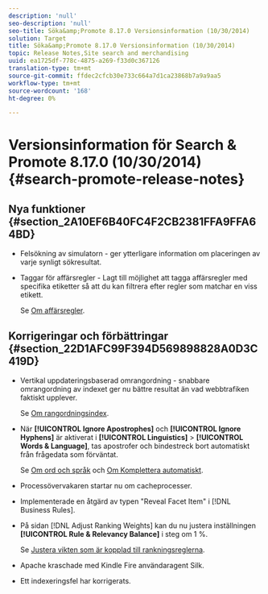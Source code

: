 ```yaml
---
description: 'null'
seo-description: 'null'
seo-title: Söka&amp;Promote 8.17.0 Versionsinformation (10/30/2014)
solution: Target
title: Söka&amp;Promote 8.17.0 Versionsinformation (10/30/2014)
topic: Release Notes,Site search and merchandising
uuid: ea1725df-778c-4875-a269-f33d0c367126
translation-type: tm+mt
source-git-commit: ffdec2cfcb30e733c664a7d1ca23868b7a9a9aa5
workflow-type: tm+mt
source-wordcount: '168'
ht-degree: 0%

---
```



# Versionsinformation för Search &amp; Promote 8.17.0 (10/30/2014){#search-promote-release-notes}

## Nya funktioner {#section_2A10EF6B40FC4F2CB2381FFA9FFA64BD}

* Felsökning av simulatorn - ger ytterligare information om placeringen av varje synligt sökresultat.
* Taggar för affärsregler - Lagt till möjlighet att tagga affärsregler med specifika etiketter så att du kan filtrera efter regler som matchar en viss etikett.

   Se [Om affärsregler](../c-about-rules-menu/c-about-business-rules.md#concept_2A93D76216754D3D8412CDEA00BD26BD).

## Korrigeringar och förbättringar {#section_22D1AFC99F394D569898828A0D3C419D}

* Vertikal uppdateringsbaserad omrangordning - snabbare omrangordning av indexet ger nu bättre resultat än vad webbtrafiken faktiskt upplever.

   Se [Om rangordningsindex](../c-about-index-menu/c-about-re-rank-index.md#concept_147B0A9FCD51451787DA898E06F7C692).

* När **[!UICONTROL Ignore Apostrophes]** och **[!UICONTROL Ignore Hyphens]** är aktiverat i **[!UICONTROL Linguistics]** > **[!UICONTROL Words & Language]**, tas apostrofer och bindestreck bort automatiskt från frågedata som förväntat.

   Se [Om ord och språk](../c-about-linguistics-menu/c-about-words-and-language.md#concept_CEB4B9576F3C4E2EB87B352EEC738D79) och [Om Komplettera automatiskt](../c-about-auto-complete.md#concept_093A9CD754864BA79B456FE4BEB64578).

* Processövervakaren startar nu om cacheprocesser.
* Implementerade en åtgärd av typen &quot;Reveal Facet Item&quot; i [!DNL Business Rules].
* På sidan [!DNL Adjust Ranking Weights] kan du nu justera inställningen **[!UICONTROL Rule & Relevancy Balance]** i steg om 1 %.

   Se [Justera vikten som är kopplad till rankningsreglerna](../c-about-rules-menu/c-about-ranking-rules.md#task_3CB6FC92A66F4D99874A42D55825DB64).

* Apache kraschade med Kindle Fire användaragent Silk.
* Ett indexeringsfel har korrigerats.

